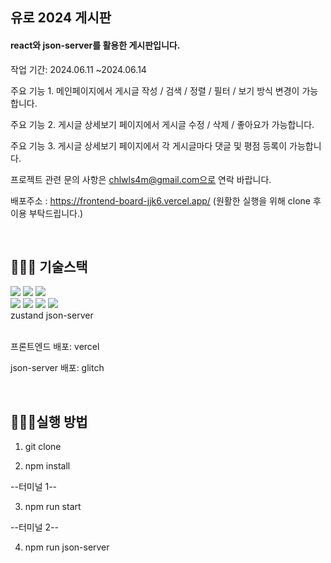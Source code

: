 ## 유로 2024 게시판

#### react와 json-server를 활용한 게시판입니다.

작업 기간: 2024.06.11 ~2024.06.14

주요 기능 1. 메인페이지에서 게시글 작성 / 검색 / 정렬 / 필터 / 보기 방식 변경이 가능합니다.

주요 기능 2. 게시글 상세보기 페이지에서 게시글 수정 / 삭제 / 좋아요가 가능합니다.

주요 기능 3. 게시글 상세보기 페이지에서 각 게시글마다 댓글 및 평점 등록이 가능합니다.

프로젝트 관련 문의 사항은 chlwls4m@gmail.com으로 연락 바랍니다.

배포주소 : https://frontend-board-jjk6.vercel.app/ (원활한 실행을 위해 clone 후 이용 부탁드립니다.)

<br />

## 🧑🏻‍💻 기술스택

<div>
  <img src="https://img.shields.io/badge/Typescript-3178C6?style=for-the-badge&logo=typescript&logoColor=white"/>
  <img src="https://img.shields.io/badge/react-61DAFB?style=for-the-badge&logo=react&logoColor=white">
   <img src="https://img.shields.io/badge/styledcomponents-DB7093?style=for-the-badge&logo=npm&logoColor=white">
  
</div>
<div>
    <img src="https://img.shields.io/badge/npm-CB3837?style=for-the-badge&logo=npm&logoColor=white"> 
   <img src="https://img.shields.io/badge/axios-5A29E4?style=for-the-badge&logo=axios&logoColor=white">
   <img src="https://img.shields.io/badge/git-F05032?style=for-the-badge&logo=git&logoColor=white">
 <img src="https://img.shields.io/badge/figma-F24E1E?style=for-the-badge&logo=figma&logoColor=white">
</div>
<div>
  <span>zustand</span>
  <span>json-server</span>
</div>
<br />
<p>프론트엔드 배포: vercel <p/>
<p>json-server 배포: glitch </p>

<br />

## 🧑🏻‍💻실행 방법

1. git clone

2. npm install

--터미널 1-- 

3. npm run start

--터미널 2--

4. npm run json-server
